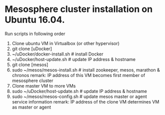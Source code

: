 # Mesosphere cluster installation on Ubuntu 16.04.
Run scripts in following order
1) Clone ubuntu VM in Virtualbox (or other hypervisor)
2) git clone [uDocker]
3) ~/uDocker/docker-install.sh    # install Docker
4) ~/uDocker/host-update.sh       # update IP address & hostname
5) git clone [mesos]
6) sudo ~/mesos/mesos-install.sh  # install zookeeper, mesos, marathon & chronos
      remark: IP address of this VM becomes first member of mesosphere cluster 
7) Clone master VM to more VMs
8) sudo ~/uDocker/host-update.sh  # update IP address & hostname
9) sudo ~/mesos/mesos-config.sh   # update mesos master or agent service information 
      remark: IP address of the clone VM determines VM as master or agent
